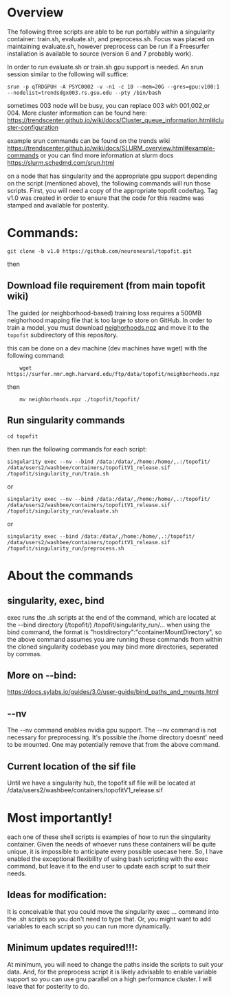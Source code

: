 # Overview
The following three scripts are able to be run portably within a singularity container: 
train.sh, evaluate.sh, and preprocess.sh. 
Focus was placed on maintaining evaluate.sh, however preprocess can be run if a Freesurfer installation is available to source (version 6 and 7 probably work).


In order to run evaluate.sh or train.sh gpu support is needed. An srun session similar to the following will suffice:

    srun -p qTRDGPUH -A PSYC0002 -v -n1 -c 10 --mem=20G --gres=gpu:v100:1 --nodelist=trendsdgx003.rs.gsu.edu --pty /bin/bash

sometimes 003 node will be busy, you can replace 003 with 001,002,or 004. 
More cluster information can be found here:
https://trendscenter.github.io/wiki/docs/Cluster_queue_information.html#cluster-configuration

example srun commands can be found on the trends wiki
https://trendscenter.github.io/wiki/docs/SLURM_overview.html#example-commands
or you can find more information at slurm docs https://slurm.schedmd.com/srun.html

on a node that has singularity and the appropriate gpu support depending on the script (mentioned above), the following commands will run those scripts. 
First, you will need a copy of the appropriate topofit code/tag. Tag v1.0 was created in order to ensure that the code for this readme was stamped and available for
posterity. 

# Commands: 
    git clone -b v1.0 https://github.com/neuroneural/topofit.git

then 

## Download file requirement (from main topofit wiki)

The guided (or neighborhood-based) training loss requires a 500MB neighorhood mapping file that is too large to store on GitHub. In order to train a model, you must download [neighorhoods.npz](https://surfer.nmr.mgh.harvard.edu/ftp/data/topofit/neighborhoods.npz) and move it to the `topofit` subdirectory of this repository.

this can be done on a dev machine (dev machines have wget) with the following command:

        wget https://surfer.nmr.mgh.harvard.edu/ftp/data/topofit/neighborhoods.npz
then 

        mv neighborhoods.npz ./topofit/topofit/

## Run singularity commands 

    cd topofit 

then run the following commands for each script:

    singularity exec --nv --bind /data:/data/,/home:/home/,.:/topofit/ /data/users2/washbee/containers/topofitV1_release.sif /topofit/singularity_run/train.sh

or

    singularity exec --nv --bind /data:/data/,/home:/home/,.:/topofit/ /data/users2/washbee/containers/topofitV1_release.sif /topofit/singularity_run/evaluate.sh

or

    singularity exec --bind /data:/data/,/home:/home/,.:/topofit/ /data/users2/washbee/containers/topofitV1_release.sif /topofit/singularity_run/preprocess.sh

# About the commands 
## singularity, exec, bind 
exec runs the .sh scripts at the end of the command, which are located at the --bind directory (/topofit/) /topofit/singularity_run/...
when using the bind command, the format is "hostdirectory":"containerMountDirectory", so the above command assumes you are running these commands from within the cloned singularity codebase 
you may bind more directories, seperated by commas. 

## More on --bind:
https://docs.sylabs.io/guides/3.0/user-guide/bind_paths_and_mounts.html

## --nv
The --nv command enables nvidia gpu support. The --nv command is not necessary for preprocessing. 
It's possible the /home directory doesnt' need to be mounted. One may potentially remove that from the above command. 

## Current location of the sif file
Until we have a singularity hub, the topofit sif file will be located at /data/users2/washbee/containers/topofitV1_release.sif

# Most importantly!
  each one of these shell scripts is examples of how to run the singularity container. Given the needs of whoever runs these containers will be quite unique, it is impossible
  to anticipate every possible usecase here. So, I have enabled the exceptional flexibility of using bash scripting with the exec command, but leave it to the end user to update each script to suit their needs. 
  ## Ideas for modification: 
  It is conceivable that you could move the singularity exec ... command into the .sh scripts so you don't need to type that.
  Or, you might want to add variables to each script so you can run more dynamically. 
  ## Minimum updates required!!!: 
   At minimum, you will need to change the paths inside the scripts to suit your data. 
  And, for the preprocess script it is likely advisable to enable variable support so you can use gnu parallel on a high performance cluster. 
  I will leave that for posterity to do. 
